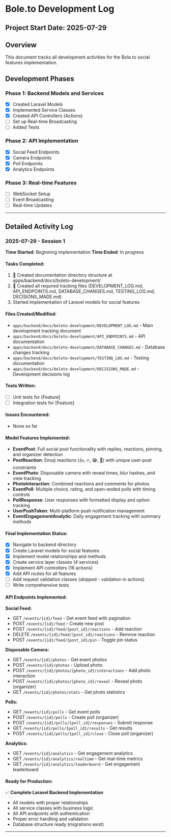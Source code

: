 # Bole.to Development Log

## Project Start Date: 2025-07-29

## Overview
This document tracks all development activities for the Bole.to social features implementation.

## Development Phases

### Phase 1: Backend Models and Services
- [x] Created Laravel Models
- [x] Implemented Service Classes
- [x] Created API Controllers (Actions)
- [ ] Set up Real-time Broadcasting
- [ ] Added Tests

### Phase 2: API Implementation
- [x] Social Feed Endpoints
- [x] Camera Endpoints
- [x] Poll Endpoints
- [x] Analytics Endpoints

### Phase 3: Real-time Features
- [ ] WebSocket Setup
- [ ] Event Broadcasting
- [ ] Real-time Updates

---

## Detailed Activity Log

### 2025-07-29 - Session 1
**Time Started**: Beginning implementation
**Time Ended**: In progress

#### Tasks Completed:
1.  Created documentation directory structure at apps/backend/docs/boleto-development/
2.  Created all required tracking files (DEVELOPMENT_LOG.md, API_ENDPOINTS.md, DATABASE_CHANGES.md, TESTING_LOG.md, DECISIONS_MADE.md)
3. Started implementation of Laravel models for social features

#### Files Created/Modified:
- `apps/backend/docs/boleto-development/DEVELOPMENT_LOG.md` - Main development tracking document
- `apps/backend/docs/boleto-development/API_ENDPOINTS.md` - API documentation
- `apps/backend/docs/boleto-development/DATABASE_CHANGES.md` - Database changes tracking
- `apps/backend/docs/boleto-development/TESTING_LOG.md` - Testing documentation
- `apps/backend/docs/boleto-development/DECISIONS_MADE.md` - Development decisions log

#### Tests Written:
- [ ] Unit tests for [Feature]
- [ ] Integration tests for [Feature]

#### Issues Encountered:
- None so far

#### Model Features Implemented:
- **EventPost**: Full social post functionality with replies, reactions, pinning, and organizer detection
- **PostReaction**: Emoji reactions (👍, 🔥, 😂, 🎉) with unique user-post constraints
- **EventPhoto**: Disposable camera with reveal times, blur hashes, and view tracking
- **PhotoInteraction**: Combined reactions and comments for photos
- **EventPoll**: Multiple choice, rating, and open-ended polls with timing controls
- **PollResponse**: User responses with formatted display and option tracking
- **UserPushToken**: Multi-platform push notification management
- **EventEngagementAnalytic**: Daily engagement tracking with summary methods

#### Final Implementation Status:
- [x] Navigate to backend directory
- [x] Create Laravel models for social features
- [x] Implement model relationships and methods
- [x] Create service layer classes (4 services)
- [x] Implement API controllers (16 actions)
- [x] Add API routes for all features
- [ ] Add request validation classes (skipped - validation in actions)
- [ ] Write comprehensive tests

#### API Endpoints Implemented:
**Social Feed:**
- GET `/events/{id}/feed` - Get event feed with pagination
- POST `/events/{id}/feed` - Create new post
- POST `/events/{id}/feed/{post_id}/reactions` - Add reaction
- DELETE `/events/{id}/feed/{post_id}/reactions` - Remove reaction
- POST `/events/{id}/feed/{post_id}/pin` - Toggle pin status

**Disposable Camera:**
- GET `/events/{id}/photos` - Get event photos
- POST `/events/{id}/photos` - Upload photo
- POST `/events/{id}/photos/{photo_id}/interactions` - Add photo interaction
- POST `/events/{id}/photos/{photo_id}/reveal` - Reveal photo (organizer)
- GET `/events/{id}/photos/stats` - Get photo statistics

**Polls:**
- GET `/events/{id}/polls` - Get event polls
- POST `/events/{id}/polls` - Create poll (organizer)
- POST `/events/{id}/polls/{poll_id}/responses` - Submit response
- GET `/events/{id}/polls/{poll_id}/results` - Get results
- POST `/events/{id}/polls/{poll_id}/close` - Close poll (organizer)

**Analytics:**
- GET `/events/{id}/analytics` - Get engagement analytics
- GET `/events/{id}/analytics/realtime` - Get real-time metrics
- GET `/events/{id}/analytics/leaderboard` - Get engagement leaderboard

#### Ready for Production:
✅ **Complete Laravel Backend Implementation**
- All models with proper relationships
- All service classes with business logic
- All API endpoints with authentication
- Proper error handling and validation
- Database structure ready (migrations exist)

---